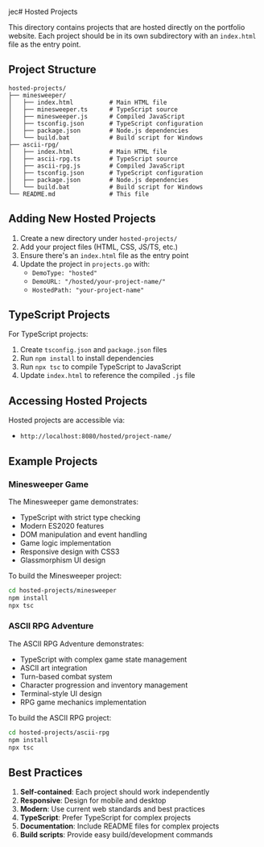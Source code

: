 jec# Hosted Projects

This directory contains projects that are hosted directly on the portfolio website. Each project should be in its own subdirectory with an `index.html` file as the entry point.

## Project Structure

```
hosted-projects/
├── minesweeper/
│   ├── index.html          # Main HTML file
│   ├── minesweeper.ts      # TypeScript source
│   ├── minesweeper.js      # Compiled JavaScript
│   ├── tsconfig.json       # TypeScript configuration
│   ├── package.json        # Node.js dependencies
│   └── build.bat           # Build script for Windows
├── ascii-rpg/
│   ├── index.html          # Main HTML file
│   ├── ascii-rpg.ts        # TypeScript source
│   ├── ascii-rpg.js        # Compiled JavaScript
│   ├── tsconfig.json       # TypeScript configuration
│   ├── package.json        # Node.js dependencies
│   └── build.bat           # Build script for Windows
└── README.md               # This file
```

## Adding New Hosted Projects

1. Create a new directory under `hosted-projects/`
2. Add your project files (HTML, CSS, JS/TS, etc.)
3. Ensure there's an `index.html` file as the entry point
4. Update the project in `projects.go` with:
   - `DemoType: "hosted"`
   - `DemoURL: "/hosted/your-project-name/"`
   - `HostedPath: "your-project-name"`

## TypeScript Projects

For TypeScript projects:
1. Create `tsconfig.json` and `package.json` files
2. Run `npm install` to install dependencies
3. Run `npx tsc` to compile TypeScript to JavaScript
4. Update `index.html` to reference the compiled `.js` file

## Accessing Hosted Projects

Hosted projects are accessible via:
- `http://localhost:8080/hosted/project-name/`

## Example Projects

### Minesweeper Game
The Minesweeper game demonstrates:
- TypeScript with strict type checking
- Modern ES2020 features
- DOM manipulation and event handling
- Game logic implementation
- Responsive design with CSS3
- Glassmorphism UI design

To build the Minesweeper project:
```bash
cd hosted-projects/minesweeper
npm install
npx tsc
```

### ASCII RPG Adventure
The ASCII RPG Adventure demonstrates:
- TypeScript with complex game state management
- ASCII art integration
- Turn-based combat system
- Character progression and inventory management
- Terminal-style UI design
- RPG game mechanics implementation

To build the ASCII RPG project:
```bash
cd hosted-projects/ascii-rpg
npm install
npx tsc
```

## Best Practices

1. **Self-contained**: Each project should work independently
2. **Responsive**: Design for mobile and desktop
3. **Modern**: Use current web standards and best practices
4. **TypeScript**: Prefer TypeScript for complex projects
5. **Documentation**: Include README files for complex projects
6. **Build scripts**: Provide easy build/development commands
